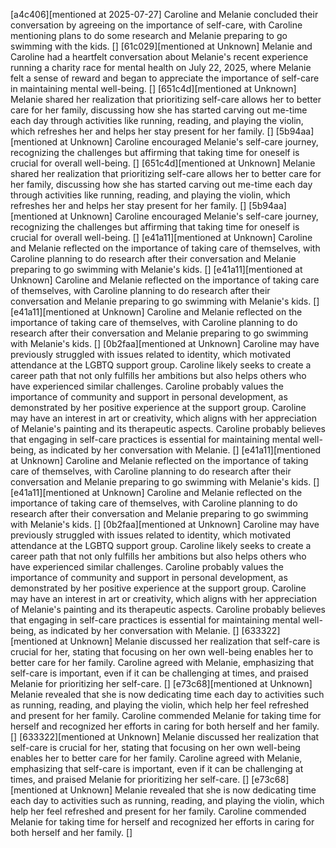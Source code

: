 [a4c406][mentioned at 2025-07-27] Caroline and Melanie concluded their conversation by agreeing on the importance of self-care, with Caroline mentioning plans to do some research and Melanie preparing to go swimming with the kids. []
[61c029][mentioned at Unknown] Melanie and Caroline had a heartfelt conversation about Melanie's recent experience running a charity race for mental health on July 22, 2025, where Melanie felt a sense of reward and began to appreciate the importance of self-care in maintaining mental well-being. []
[651c4d][mentioned at Unknown] Melanie shared her realization that prioritizing self-care allows her to better care for her family, discussing how she has started carving out me-time each day through activities like running, reading, and playing the violin, which refreshes her and helps her stay present for her family. []
[5b94aa][mentioned at Unknown] Caroline encouraged Melanie's self-care journey, recognizing the challenges but affirming that taking time for oneself is crucial for overall well-being. []
[651c4d][mentioned at Unknown] Melanie shared her realization that prioritizing self-care allows her to better care for her family, discussing how she has started carving out me-time each day through activities like running, reading, and playing the violin, which refreshes her and helps her stay present for her family. []
[5b94aa][mentioned at Unknown] Caroline encouraged Melanie's self-care journey, recognizing the challenges but affirming that taking time for oneself is crucial for overall well-being. []
[e41a11][mentioned at Unknown] Caroline and Melanie reflected on the importance of taking care of themselves, with Caroline planning to do research after their conversation and Melanie preparing to go swimming with Melanie's kids. []
[e41a11][mentioned at Unknown] Caroline and Melanie reflected on the importance of taking care of themselves, with Caroline planning to do research after their conversation and Melanie preparing to go swimming with Melanie's kids. []
[e41a11][mentioned at Unknown] Caroline and Melanie reflected on the importance of taking care of themselves, with Caroline planning to do research after their conversation and Melanie preparing to go swimming with Melanie's kids. []
[0b2faa][mentioned at Unknown] Caroline may have previously struggled with issues related to identity, which motivated attendance at the LGBTQ support group. Caroline likely seeks to create a career path that not only fulfills her ambitions but also helps others who have experienced similar challenges. Caroline probably values the importance of community and support in personal development, as demonstrated by her positive experience at the support group. Caroline may have an interest in art or creativity, which aligns with her appreciation of Melanie's painting and its therapeutic aspects. Caroline probably believes that engaging in self-care practices is essential for maintaining mental well-being, as indicated by her conversation with Melanie. []
[e41a11][mentioned at Unknown] Caroline and Melanie reflected on the importance of taking care of themselves, with Caroline planning to do research after their conversation and Melanie preparing to go swimming with Melanie's kids. []
[e41a11][mentioned at Unknown] Caroline and Melanie reflected on the importance of taking care of themselves, with Caroline planning to do research after their conversation and Melanie preparing to go swimming with Melanie's kids. []
[0b2faa][mentioned at Unknown] Caroline may have previously struggled with issues related to identity, which motivated attendance at the LGBTQ support group. Caroline likely seeks to create a career path that not only fulfills her ambitions but also helps others who have experienced similar challenges. Caroline probably values the importance of community and support in personal development, as demonstrated by her positive experience at the support group. Caroline may have an interest in art or creativity, which aligns with her appreciation of Melanie's painting and its therapeutic aspects. Caroline probably believes that engaging in self-care practices is essential for maintaining mental well-being, as indicated by her conversation with Melanie. []
[633322][mentioned at Unknown] Melanie discussed her realization that self-care is crucial for her, stating that focusing on her own well-being enables her to better care for her family. Caroline agreed with Melanie, emphasizing that self-care is important, even if it can be challenging at times, and praised Melanie for prioritizing her self-care. []
[e73c68][mentioned at Unknown] Melanie revealed that she is now dedicating time each day to activities such as running, reading, and playing the violin, which help her feel refreshed and present for her family. Caroline commended Melanie for taking time for herself and recognized her efforts in caring for both herself and her family. []
[633322][mentioned at Unknown] Melanie discussed her realization that self-care is crucial for her, stating that focusing on her own well-being enables her to better care for her family. Caroline agreed with Melanie, emphasizing that self-care is important, even if it can be challenging at times, and praised Melanie for prioritizing her self-care. []
[e73c68][mentioned at Unknown] Melanie revealed that she is now dedicating time each day to activities such as running, reading, and playing the violin, which help her feel refreshed and present for her family. Caroline commended Melanie for taking time for herself and recognized her efforts in caring for both herself and her family. []
